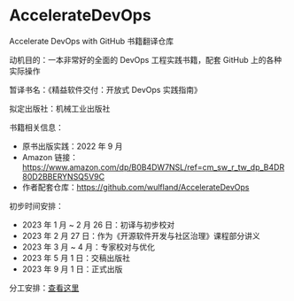 # AccelerateDevOps
Accelerate DevOps with GitHub 书籍翻译仓库

动机目的：一本非常好的全面的 DevOps 工程实践书籍，配套 GitHub 上的各种实际操作

暂译书名：《精益软件交付：开放式 DevOps 实践指南》

拟定出版社：机械工业出版社

书籍相关信息：
- 原书出版实践：2022 年 9 月
- Amazon 链接：https://www.amazon.com/dp/B0B4DW7NSL/ref=cm_sw_r_tw_dp_B4DR80D2BBERYNSQ5V9C
- 作者配套仓库：https://github.com/wulfland/AccelerateDevOps

初步时间安排：
- 2023 年 1 月 ~ 2 月 26 日：初译与初步校对
- 2023 年 2 月 27 日：作为《开源软件开发与社区治理》课程部分讲义
- 2023 年 3 月 ~ 4 月：专家校对与优化
- 2023 年 5 月 1 日：交稿出版社
- 2023 年 9 月 1 日：正式出版

分工安排：[查看这里](https://github.com/OpenEduTech/AccelerateDevOps/issues/1)

